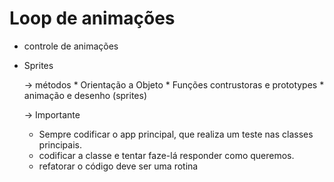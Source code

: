 # Loop de animações 

- controle de animações
- Sprites

	-> métodos
		* Orientação a Objeto 
		* Funções contrustoras e prototypes 
		* animação e desenho (sprites)
		

	-> Importante 
	* Sempre codificar o app principal, que realiza um teste nas classes principais.
	* codificar a classe e tentar faze-lá responder como queremos.
	* refatorar o código deve ser uma rotina

